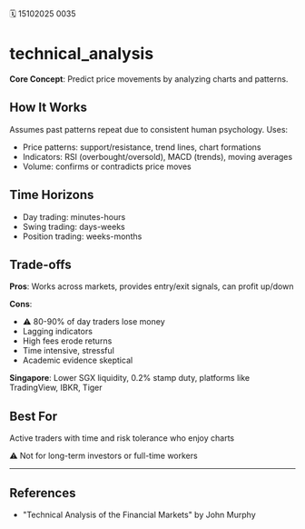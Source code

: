 🗓️ 15102025 0035

# technical_analysis

**Core Concept**: Predict price movements by analyzing charts and patterns.

## How It Works

Assumes past patterns repeat due to consistent human psychology. Uses:
- Price patterns: support/resistance, trend lines, chart formations
- Indicators: RSI (overbought/oversold), MACD (trends), moving averages
- Volume: confirms or contradicts price moves

## Time Horizons

- Day trading: minutes-hours
- Swing trading: days-weeks
- Position trading: weeks-months

## Trade-offs

**Pros**: Works across markets, provides entry/exit signals, can profit up/down

**Cons**: 
- ⚠️ 80-90% of day traders lose money
- Lagging indicators
- High fees erode returns
- Time intensive, stressful
- Academic evidence skeptical

**Singapore**: Lower SGX liquidity, 0.2% stamp duty, platforms like TradingView, IBKR, Tiger

## Best For

Active traders with time and risk tolerance who enjoy charts

⚠️ Not for long-term investors or full-time workers

---
## References
- "Technical Analysis of the Financial Markets" by John Murphy
